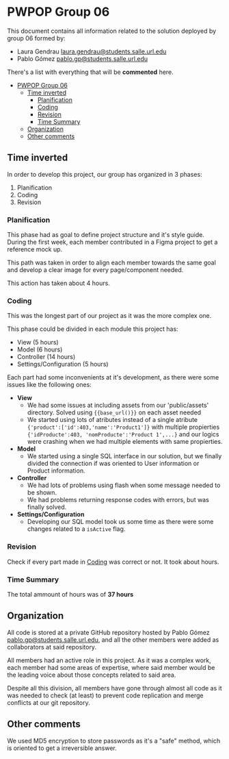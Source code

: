 # PWPOP Group 06

This document contains all information related to the solution deployed by group 06 formed by:

- Laura Gendrau <laura.gendrau@students.salle.url.edu>
- Pablo Gómez <pablo.gp@students.salle.url.edu>

There's a list with everything that will be **commented** here.

- [PWPOP Group 06](#PWPOP-Group-06)
  - [Time inverted](#Time-inverted)
    - [Planification](#Planification)
    - [Coding](#Coding)
    - [Revision](#Revision)
    - [Time Summary](#Time-Summary)
  - [Organization](#Organization)
  - [Other comments](#Other-comments)

## Time inverted

In order to develop this project, our group has organized in 3 phases:

1. Planification
2. Coding
3. Revision

### Planification

This phase had as goal to define project structure and it's style guide.
During the first week, each member contributed in a Figma project to get a reference mock up.

This path was taken in order to align each member towards the same goal and develop a clear image for every page/component needed.

This action has taken about 4 hours.

### Coding

This was the longest part of our project as it was the more complex one.

This phase could be divided in each module this project has:

- View (5 hours)
- Model (6 hours)
- Controller (14 hours)
- Settings/Configuration (5 hours)

Each part had some inconvenients at it's development, as there were some issues like the following ones:

- **View**
  - We had some issues at including assets from our 'public/assets' directory. Solved using `{{base_url()}}` on each asset needed
  - We started using lots of atributes instead of a single atribute `{'product':['id':403,'name':'Product1']}` with multiple propierties `{'idProducte':403, 'nomProducte':'Product 1',...}` and our logics were crashing when we had multiple elements with same propierties.
- **Model**
  - We started using a single SQL interface in our solution, but we finally divided the connection if was oriented to User information or Product information.
- **Controller**
  - We had lots of problems using flash when some message needed to be shown.
  - We had problems returning response codes with errors, but was finally solved.
- **Settings/Configuration**
  - Developing our SQL model took us some time as there were some changes related to a `isActive` flag.

### Revision

Check if every part made in [Coding](###Coding) was correct or not. It took about  hours.

### Time Summary

The total ammount of hours was of **37 hours**

## Organization

All code is stored at a private GitHub repository hosted by Pablo Gómez <pablo.gp@students.salle.url.edu>, and all the other members were added as collaborators at said repository. 

All members had an active role in this project. As it was a complex work, each member had some areas of expertise, where said member would be the leading voice about those concepts related to said area.

Despite all this division, all members have gone through almost all code as it was needed to check (at least) to prevent code replication and merge conflicts at our git repository.

## Other comments

We used MD5 encryption to store passwords as it's a "safe" method, which is oriented to get a irreversible answer.
